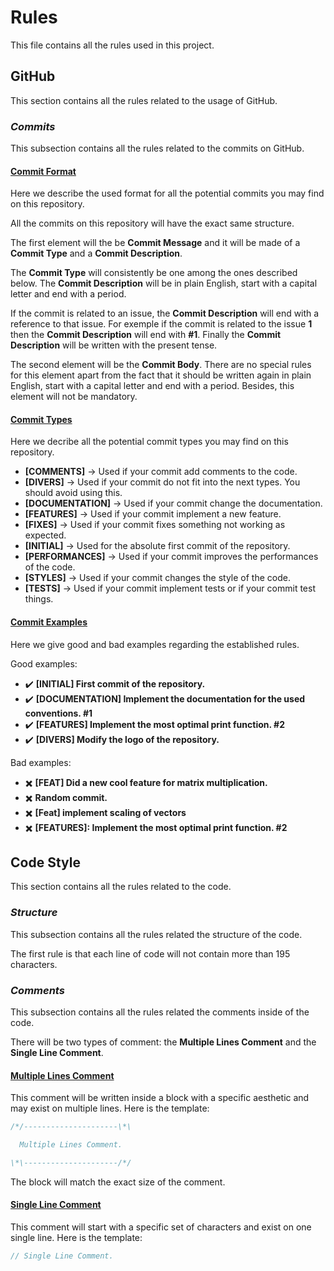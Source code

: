 # Rules

This file contains all the rules used in this project.

## GitHub

This section contains all the rules related to the usage of GitHub.

### <i>Commits</i>

This subsection contains all the rules related to the commits on GitHub.

#### <u>Commit Format</u>

Here we describe the used format for all the potential commits you may find on this repository.

All the commits on this repository will have the exact same structure. 

The first element will the be **Commit Message** and it will be made of a **Commit Type** and a **Commit Description**. 

The **Commit Type** will consistently be one among the ones described below. The **Commit Description** will be in plain English, start with a capital letter and end with a period. 

If the commit is related to an issue, the **Commit Description** will end with a reference to that issue. For exemple if the commit is related to the issue **1** then the **Commit Description** will end with **#1**. Finally the **Commit Description** will be written with the present tense.

The second element will be the **Commit Body**. There are no special rules for this element apart from the fact that it should be written again in plain English, start with a capital letter and end with a period. Besides, this element will not be mandatory.

#### <u>Commit Types</u>

Here we decribe all the potential commit types you may find on this repository.

- **[COMMENTS]** -> Used if your commit add comments to the code.
- **[DIVERS]** -> Used if your commit do not fit into the next types. You should avoid using this.
- **[DOCUMENTATION]** -> Used if your commit change the documentation.
- **[FEATURES]** -> Used if your commit implement a new feature.
- **[FIXES]** -> Used if your commit fixes something not working as expected.
- **[INITIAL]** -> Used for the absolute first commit of the repository.
- **[PERFORMANCES]** -> Used if your commit improves the performances of the code.
- **[STYLES]** -> Used if your commit changes the style of the code.
- **[TESTS]** -> Used if your commit implement tests or if your commit test things.

#### <u>Commit Examples</u>

Here we give good and bad examples regarding the established rules.

Good examples:

- ✔️ **[INITIAL] First commit of the repository.** 
- ✔️ **[DOCUMENTATION] Implement the documentation for the used conventions. #1**
- ✔️ **[FEATURES] Implement the most optimal print function. #2**
- ✔️ **[DIVERS] Modify the logo of the repository.**

Bad examples:

- ✖️ **[FEAT] Did a new cool feature for matrix multiplication.**
- ✖️ **Random commit.**
- ✖️ **[Feat] implement scaling of vectors**
- ✖️ **[FEATURES]: Implement the most optimal print function. #2**

## Code Style

This section contains all the rules related to the code.

### <i>Structure</i>

This subsection contains all the rules related the structure of the code.

The first rule is that each line of code will not contain more than 195 characters.

### <i>Comments</i>

This subsection contains all the rules related the comments inside of the code.

There will be two types of comment: the **Multiple Lines Comment** and the **Single Line Comment**.

#### <u>Multiple Lines Comment</u>

This comment will be written inside a block with a specific aesthetic and may exist on multiple lines. Here is the template:

```C
/*/---------------------\*\

  Multiple Lines Comment.

\*\---------------------/*/
```

The block will match the exact size of the comment.

#### <u>Single Line Comment</u>

This comment will start with a specific set of characters and exist on one single line. Here is the template:

```C
// Single Line Comment.
```
